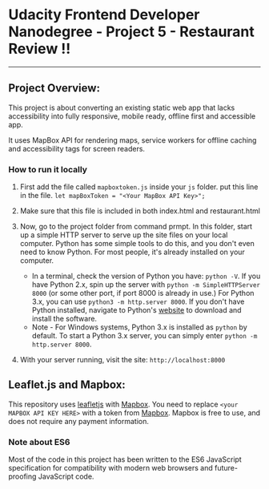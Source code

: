 # Udacity Frontend Developer Nanodegree - Project 5 - Restaurant Review !!
---

## Project Overview: 

This project is about converting an existing static web app that lacks accessibility into fully responsive, mobile ready, offline first and accessible app.

It uses MapBox API for rendering maps, service workers for offline caching and accessibility tags for screen readers.



### How to run it locally

1. First add the file called `mapboxtoken.js` inside your `js` folder. put this line in the file.
`let mapBoxToken = "<Your MapBox API Key>";`
2. Make sure that this file is included in both index.html and restaurant.html

3. Now, go to the project folder from command prmpt.
In this folder, start up a simple HTTP server to serve up the site files on your local computer. Python has some simple tools to do this, and you don't even need to know Python. For most people, it's already installed on your computer.

    * In a terminal, check the version of Python you have: `python -V`. If you have Python 2.x, spin up the server with `python -m SimpleHTTPServer 8000` (or some other port, if port 8000 is already in use.) For Python 3.x, you can use `python3 -m http.server 8000`. If you don't have Python installed, navigate to Python's [website](https://www.python.org/) to download and install the software.
   * Note -  For Windows systems, Python 3.x is installed as `python` by default. To start a Python 3.x server, you can simply enter `python -m http.server 8000`.
2. With your server running, visit the site: `http://localhost:8000`

## Leaflet.js and Mapbox:

This repository uses [leafletjs](https://leafletjs.com/) with [Mapbox](https://www.mapbox.com/). You need to replace `<your MAPBOX API KEY HERE>` with a token from [Mapbox](https://www.mapbox.com/). Mapbox is free to use, and does not require any payment information.

### Note about ES6

Most of the code in this project has been written to the ES6 JavaScript specification for compatibility with modern web browsers and future-proofing JavaScript code. 
